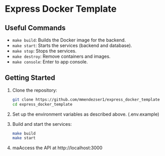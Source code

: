 # Express Docker Template

## Useful Commands

- `make build`: Builds the Docker image for the backend.
- `make start`: Starts the services (backend and database).
- `make stop`: Stops the services.
- `make destroy`: Remove containers and images.
- `make console`: Enter to app console.

## Getting Started

1. Clone the repository:
   ```bash
   git clone https://github.com/mmendezser1/express_docker_template
   cd express_docker_template

2. Set up the environment variables as described above. (.env.example)

3. Build and start the services:
    ```bash
    make build
    make start

4. maAccess the API at http://localhost:3000